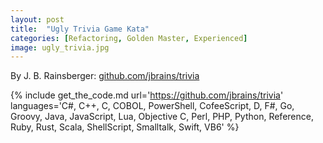 ```yaml
---
layout: post
title:  "Ugly Trivia Game Kata"
categories: [Refactoring, Golden Master, Experienced]
image: ugly_trivia.jpg
---
```


By J. B. Rainsberger: [github.com/jbrains/trivia](https://github.com/jbrains/trivia)

{%
    include get_the_code.md 
    url='https://github.com/jbrains/trivia' 
    languages='C#, C++, C, COBOL, PowerShell, CofeeScript, D, F#, Go, Groovy, Java, JavaScript, Lua, Objective C, Perl, PHP, Python, Reference, Ruby, Rust, Scala, ShellScript, Smalltalk, Swift, VB6'
%}

